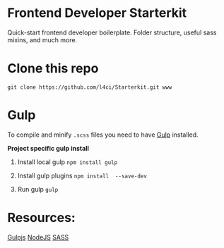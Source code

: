# Frontend Developer Starterkit
Quick-start frontend developer boilerplate. Folder structure, useful sass mixins, and much more.

# Clone this repo
`git clone https://github.com/l4ci/Starterkit.git www`

# Gulp
To compile and minify `.scss` files you need to have [Gulp](http://gulpjs.com/) installed.

**Project specific gulp install**

1. Install local gulp
`npm install gulp`

2. Install gulp plugins
`npm install  --save-dev`

3. Run gulp
`gulp`

# Resources:
[Gulpjs](http://gulpjs.com/)
[NodeJS](http://nodejs.org/)
[SASS](http://sass-lang.com/)
